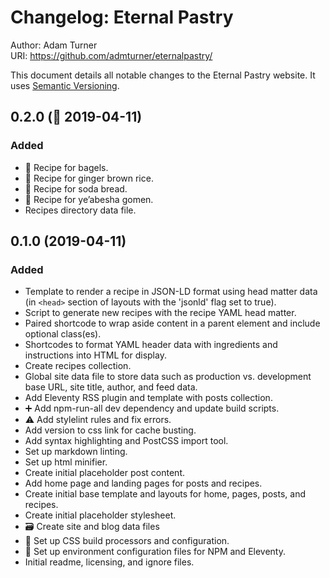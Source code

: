 # Changelog: Eternal Pastry

Author: Adam Turner  
URI: https://github.com/admturner/eternalpastry/

This document details all notable changes to the Eternal Pastry website. It uses [Semantic Versioning](http://semver.org/).

<!--
## Major.MinorAddorDeprec.Bugfix (YYYY-MM-DD)

### Todo (for upcoming changes)
### Security (in case of fixed vulnerabilities)
### Fixed (for any bug fixes)
### Changed (for changes in existing functionality)
### Added (for new features)
### Deprecated (for once-stable features removed in upcoming releases)
### Removed (for deprecated features removed in this release)
-->

## 0.2.0 (:construction: 2019-04-11)

### Added

- :bread: Recipe for bagels.
- :rice: Recipe for ginger brown rice.
- :bread: Recipe for soda bread.
- :curry: Recipe for ye’abesha gomen.
- Recipes directory data file.

## 0.1.0 (2019-04-11)

### Added

- Template to render a recipe in JSON-LD format using head matter data (in `<head>` section of layouts with the 'jsonld' flag set to true).
- Script to generate new recipes with the recipe YAML head matter.
- Paired shortcode to wrap aside content in a parent element and include optional class(es).
- Shortcodes to format YAML header data with ingredients and instructions into HTML for display.
- Create recipes collection.
- Global site data file to store data such as production vs. development base URL, site title, author, and feed data.
- Add Eleventy RSS plugin and template with posts collection.
- :heavy_plus_sign: Add npm-run-all dev dependency and update build scripts.
- :warning: Add stylelint rules and fix errors.
- Add version to css link for cache busting.
- Add syntax highlighting and PostCSS import tool.
- Set up markdown linting.
- Set up html minifier.
- Create initial placeholder post content.
- Add home page and landing pages for posts and recipes.
- Create initial base template and layouts for home, pages, posts, and recipes.
- Create initial placeholder stylesheet.
- :card_file_box: Create site and blog data files
- :wrench: Set up CSS build processors and configuration.
- :wrench: Set up environment configuration files for NPM and Eleventy.
- Initial readme, licensing, and ignore files.
